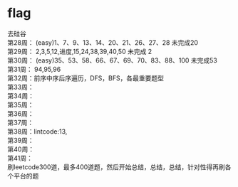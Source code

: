 # flag
去硅谷<br>
第28周： (easy)1、7、9、13、14、20、21、26、27、28  未完成20 <br>
第29周： 2,3,5,12,进度,15,24,38,39,40,50  未完成 2  <br>
第30周： (easy)35、53、58、66、67、69、70、83、88、100 未完成53 <br>
第31周： 94,95,96<br>
第32周：前序中序后序遍历，DFS，BFS，各最重要题型<br>
第33周：<br>
第34周：<br>
第35周：<br>
第36周：<br>
第37周：<br>
第38周：lintcode:13,<br/>
第39周：<br/>
第40周：<br/>
第41周：<br/>
刷leetcode300道，最多400道题，然后开始总结，总结，总结，针对性得再刷各个平台的题